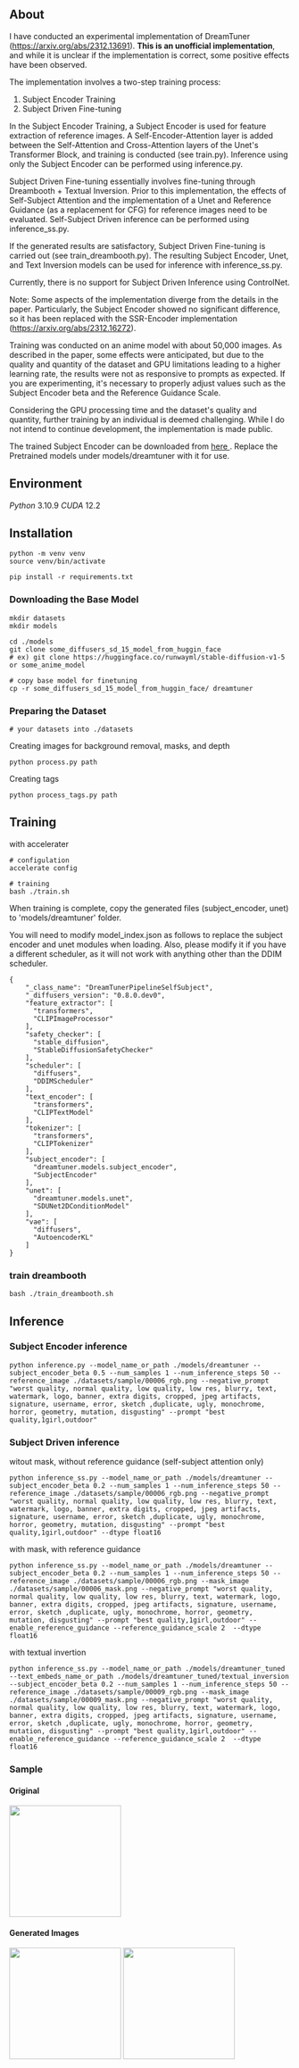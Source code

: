 ## About
I have conducted an experimental implementation of DreamTuner (https://arxiv.org/abs/2312.13691). **This is an unofficial implementation**, and while it is unclear if the implementation is correct, some positive effects have been observed.

The implementation involves a two-step training process:

1. Subject Encoder Training
2. Subject Driven Fine-tuning

In the Subject Encoder Training, a Subject Encoder is used for feature extraction of reference images. A Self-Encoder-Attention layer is added between the Self-Attention and Cross-Attention layers of the Unet's Transformer Block, and training is conducted (see train.py). Inference using only the Subject Encoder can be performed using inference.py.

Subject Driven Fine-tuning essentially involves fine-tuning through Dreambooth + Textual Inversion. Prior to this implementation, the effects of Self-Subject Attention and the implementation of a Unet and Reference Guidance (as a replacement for CFG) for reference images need to be evaluated. Self-Subject Driven inference can be performed using inference_ss.py.

If the generated results are satisfactory, Subject Driven Fine-tuning is carried out (see train_dreambooth.py). The resulting Subject Encoder, Unet, and Text Inversion models can be used for inference with inference_ss.py.

Currently, there is no support for Subject Driven Inference using ControlNet.

Note:
Some aspects of the implementation diverge from the details in the paper. Particularly, the Subject Encoder showed no significant difference, so it has been replaced with the SSR-Encoder implementation (https://arxiv.org/abs/2312.16272).

Training was conducted on an anime model with about 50,000 images. As described in the paper, some effects were anticipated, but due to the quality and quantity of the dataset and GPU limitations leading to a higher learning rate, the results were not as responsive to prompts as expected.
If you are experimenting, it's necessary to properly adjust values such as the Subject Encoder beta and the Reference Guidance Scale.

Considering the GPU processing time and the dataset's quality and quantity, further training by an individual is deemed challenging. While I do not intend to continue development, the implementation is made public.

The trained Subject Encoder can be downloaded from [here
](https://huggingface.co/kousw/subject-encoder-sd15). Replace the Pretrained models under models/dreamtuner with it for use.


## Environment

*Python* 3.10.9
*CUDA* 12.2

## Installation

```
python -m venv venv
source venv/bin/activate
```

```
pip install -r requirements.txt
```


### Downloading the Base Model

```
mkdir datasets
mkdir models

cd ./models
git clone some_diffusers_sd_15_model_from_huggin_face
# ex) git clone https://huggingface.co/runwayml/stable-diffusion-v1-5 or some_anime_model

# copy base model for finetuning
cp -r some_diffusers_sd_15_model_from_huggin_face/ dreamtuner
```

### Preparing the Dataset

```
# your datasets into ./datasets 
```

Creating images for background removal, masks, and depth
```
python process.py path
```

Creating tags
```
python process_tags.py path
```


## Training

with accelerater
```
# configulation
accelerate config

# training 
bash ./train.sh
```

When training is complete, copy the generated files (subject_encoder, unet) to 'models/dreamtuner' folder.

You will need to modify model_index.json as follows to replace the subject encoder and unet modules when loading.
Also, please modify it if you have a different scheduler, as it will not work with anything other than the DDIM scheduler.

```
{
    "_class_name": "DreamTunerPipelineSelfSubject",
    "_diffusers_version": "0.8.0.dev0",
    "feature_extractor": [
      "transformers",
      "CLIPImageProcessor"
    ],
    "safety_checker": [
      "stable_diffusion",
      "StableDiffusionSafetyChecker"
    ],
    "scheduler": [
      "diffusers",
      "DDIMScheduler"
    ],
    "text_encoder": [
      "transformers",
      "CLIPTextModel"
    ],
    "tokenizer": [
      "transformers",
      "CLIPTokenizer"
    ],
    "subject_encoder": [
      "dreamtuner.models.subject_encoder",
      "SubjectEncoder"
    ],
    "unet": [
      "dreamtuner.models.unet",
      "SDUNet2DConditionModel"
    ],
    "vae": [
      "diffusers",
      "AutoencoderKL"
    ]
}
```


### train dreambooth

```
bash ./train_dreambooth.sh
```

## Inference

### Subject Encoder inference

```
python inference.py --model_name_or_path ./models/dreamtuner --subject_encoder_beta 0.5 --num_samples 1 --num_inference_steps 50 --reference_image ./datasets/sample/00006_rgb.png --negative_prompt "worst quality, normal quality, low quality, low res, blurry, text, watermark, logo, banner, extra digits, cropped, jpeg artifacts, signature, username, error, sketch ,duplicate, ugly, monochrome, horror, geometry, mutation, disgusting" --prompt "best quality,1girl,outdoor"
```

### Subject Driven inference

witout mask, without reference guidance (self-subject attention only)

```
python inference_ss.py --model_name_or_path ./models/dreamtuner --subject_encoder_beta 0.2 --num_samples 1 --num_inference_steps 50 --reference_image ./datasets/sample/00006_rgb.png --negative_prompt "worst quality, normal quality, low quality, low res, blurry, text, watermark, logo, banner, extra digits, cropped, jpeg artifacts, signature, username, error, sketch ,duplicate, ugly, monochrome, horror, geometry, mutation, disgusting" --prompt "best quality,1girl,outdoor" --dtype float16
```

with mask, with reference guidance
```
python inference_ss.py --model_name_or_path ./models/dreamtuner --subject_encoder_beta 0.2 --num_samples 1 --num_inference_steps 50 --reference_image ./datasets/sample/00006_rgb.png --mask_image ./datasets/sample/00006_mask.png --negative_prompt "worst quality, normal quality, low quality, low res, blurry, text, watermark, logo, banner, extra digits, cropped, jpeg artifacts, signature, username, error, sketch ,duplicate, ugly, monochrome, horror, geometry, mutation, disgusting" --prompt "best quality,1girl,outdoor" --enable_reference_guidance --reference_guidance_scale 2  --dtype float16
```


with textual invertion
```
python inference_ss.py --model_name_or_path ./models/dreamtuner_tuned --text_embeds_name_or_path ./models/dreamtuner_tuned/textual_inversion --subject_encoder_beta 0.2 --num_samples 1 --num_inference_steps 50 --reference_image ./datasets/sample/00009_rgb.png --mask_image ./datasets/sample/00009_mask.png --negative_prompt "worst quality, normal quality, low quality, low res, blurry, text, watermark, logo, banner, extra digits, cropped, jpeg artifacts, signature, username, error, sketch ,duplicate, ugly, monochrome, horror, geometry, mutation, disgusting" --prompt "best quality,1girl,outdoor" --enable_reference_guidance --reference_guidance_scale 2  --dtype float16
```

### Sample 

#### Original
<img src="./datasets/sample/00008.png" width="200"/> 

#### Generated Images
<img src="./sample/image_1.png" width="200"/> <img src="./sample/image_3.png" width="200"/>
